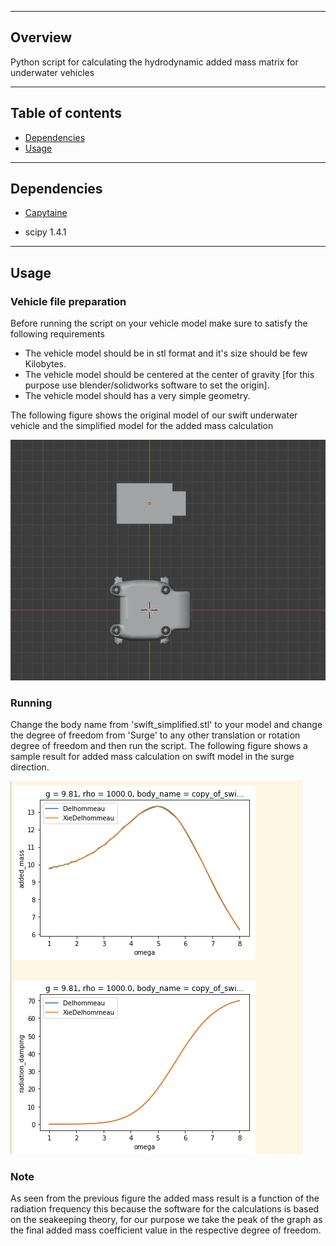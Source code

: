 --------
Overview
------

Python script for calculating the hydrodynamic added mass matrix for underwater vehicles

--------
Table of contents
------

* [Dependencies](#Dependencies )
* [Usage](#Usage)

--------
Dependencies
------

* [Capytaine](https://github.com/mancellin/capytaine)

* scipy 1.4.1

--------
Usage
------

### Vehicle file preparation

Before running the script on your vehicle model make sure to satisfy the following requirements

* The vehicle model should be in stl format and it's size should be few Kilobytes.
* The vehicle model should be centered at the center of gravity [for this purpose use blender/solidworks software to set the origin].
* The vehicle model should has a very simple geometry.

The following figure shows the original model of our swift underwater vehicle and the simplified model for the added mass calculation

![swifts](./imgs/swifts.png)

### Running

Change the body name from 'swift_simplified.stl' to your model and change the degree of freedom from 'Surge' to any other translation or rotation degree of freedom and then run the script. The following figure shows a sample result for added mass calculation on swift model in the surge direction.

![surge](./imgs/surge.png)

### Note

As seen from the previous figure the added mass result is a function of the radiation frequency this because the software for the calculations is based on the seakeeping theory, for our purpose we take the peak of the graph as the final added mass coefficient value in the respective degree of freedom.

